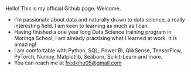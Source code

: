 Hello! This is my official Github page. Welcome.
- I'm passionate about data and naturally drawn to data science, a really interesting field. I am keen to learning as much as I can.
- Having finished a one year long Data Science training program in Moringa School, I am already practising what I learned at work. It is amazing!
- I am comfortable with Python, SQL, Power BI, QlikSense, TensorFlow, PyTorch, Numpy, Matplotlib, Seaborn, Scikit-Learn and more.
- You can reach me at fredkihu05@gmail.com

<!--
**fkihu/fkihu** is a ✨ _special_ ✨ repository because its `README.md` (this file) appears on your GitHub profile.

Here are some ideas to get you started:

- 🔭 I’m currently working on ...
- 🌱 I’m currently learning ...
- 👯 I’m looking to collaborate on ...
- 🤔 I’m looking for help with ...
- 💬 Ask me about ...
- 📫 How to reach me: ...
- 😄 Pronouns: ...
- ⚡ Fun fact: ...
-->
